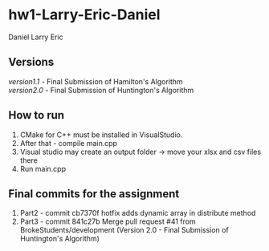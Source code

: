 # hw1-Larry-Eric-Daniel

Daniel
Larry
Eric 

## Versions
*version1.1* - Final Submission of Hamilton's Algorithm <br>
*version2.0* - Final Submission of Huntington's Algorithm

## How to run
1. CMake for C++ must be installed in VisualStudio.
2. After that - compile main.cpp
3. Visual studio may create an output folder -> move your xlsx and csv files there
4. Run main.cpp

## Final commits for the assignment
1. Part2 - commit cb7370f hotfix adds dynamic array in distribute method
2. Part3 - commit 841c27b Merge pull request #41 from BrokeStudents/development (Version 2.0 - Final Submission of Huntington's Algorithm)
